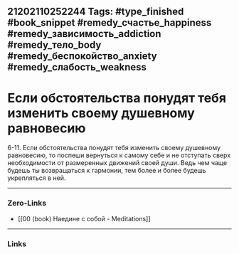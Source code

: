 21202110252244
Tags: #type_finished #book_snippet #remedy_счастье_happiness #remedy_зависимость_addiction #remedy_тело_body #remedy_беспокойство_anxiety #remedy_слабость_weakness
---
# Если обстоятельства понудят тебя изменить своему душевному равновесию

 6-11. Если обстоятельства понудят тебя изменить своему душевному равновесию, то поспеши вернуться к самому себе и не отступать сверх необходимости от размеренных движений своей души. Ведь чем чаще будешь ты возвращаться к гармонии, тем более и более будешь укрепляться в ней. 

---
### Zero-Links
- [[00 (book) Наедине с собой - Meditations]]
---
### Links
